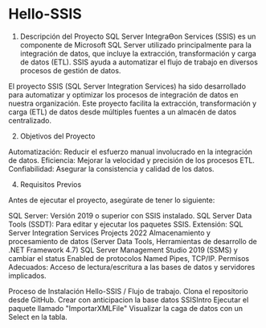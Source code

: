 # Hello-SSIS
1. Descripción del Proyecto
SQL Server IntegraƟon Services (SSIS) es un componente de Microsoft SQL Server utilizado  principalmente para la integración de datos, que incluye la extracción, transformación y carga de  datos (ETL). SSIS ayuda a automatizar el flujo de trabajo en diversos procesos de gestión de datos.

El proyecto SSIS (SQL Server Integration Services) ha sido desarrollado para automatizar y optimizar los procesos de integración de datos en nuestra organización. Este proyecto facilita la extracción, transformación y carga (ETL) de datos desde múltiples fuentes a un almacén de datos centralizado.

2. Objetivos del Proyecto

Automatización: Reducir el esfuerzo manual involucrado en la integración de datos.
Eficiencia: Mejorar la velocidad y precisión de los procesos ETL.
Confiabilidad: Asegurar la consistencia y calidad de los datos.

4. Requisitos Previos

Antes de ejecutar el proyecto, asegúrate de tener lo siguiente:

SQL Server: Versión 2019 o superior con SSIS instalado.
SQL Server Data Tools (SSDT): Para editar y ejecutar los paquetes SSIS.
Extensión: SQL Server Integration Services Projects 2022
Almacenamiento y procesamiento de datos (Server Data Tools, Herramientas de desarrollo de .NET Framework 4.7)
SQL Server Management Studio 2019 (SSMS) y cambiar el status Enabled de protocolos Named Pipes, TCP/IP.
Permisos Adecuados: Acceso de lectura/escritura a las bases de datos y servidores implicados.

Proceso de Instalación
Hello-SSIS / Flujo de trabajo.
Clona el repositorio desde GitHub.
Crear con anticipacion la base datos SSISIntro
Ejecutar el paquete llamado "ImportarXMLFile"
Visualizar la caga de datos con un Select en la tabla.



